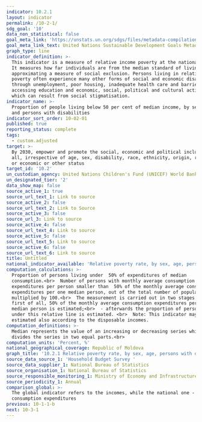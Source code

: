 ```yaml
---
indicator: 10.2.1
layout: indicator
permalink: /10-2-1/
sdg_goal: '10'
data_non_statistical: false
goal_meta_link: 'https://unstats.un.org/sdgs/files/metadata-compilation/Metadata-Goal-10.pdf '
goal_meta_link_text: United Nations Sustainable Development Goals Metadata (PDF 4.0 MB)
graph_type: line
indicator_definition: >-
  This indicator is a measure of relative income poverty at the national level.
  It measures how far individuals are from the median standard of living,
  approximating a measure of social exclusion. Persons living in relative
  poverty often experience many other forms of social and economic disadvantage
  through unemployment, poor housing, inadequate health care and barriers in
  accessing education and economic, social, political and cultural activities,
  which can result from social stigmatisation.
indicator_name: >-
  Proportion of people living below 50 per cent of median income, by sex, age
  and persons with disabilities
indicator_sort_order: 10-02-01
published: true
reporting_status: complete
tags:
  - custom.adjusted
target: >-
  By 2030, empower and promote the social, economic and political inclusion of
  all, irrespective of age, sex, disability, race, ethnicity, origin, religion
  or economic or other status
target_id: '10.2'
un_custodian_agency: United Nations Children's Fund (UNICEF) World Bank (WB)
un_designated_tier: '2'
data_show_map: false
source_active_1: true
source_url_text_1: Link to source
source_active_2: false
source_url_text_2: Link to Source
source_active_3: false
source_url_3: Link to source
source_active_4: false
source_url_text_4: Link to source
source_active_5: false
source_url_text_5: Link to source
source_active_6: false
source_url_text_6: Link to source
title: Untitled
national_indicator_available: 'Relative poverty rate, by sex, age, persons with disability'
computation_calculations: >-
  Proportion of persons living under  50% of expenditures of median
  consumption.<br>  Number of persons with monthly average consumption
  expenditures per person smaller than  50% of the monthly average consumption
  expenditures per one median person, out of the total number of population,
  multiplied by 100.<br>  The measurement is carried out in two stages: <br>  -
  first of all, 50% of the monthly average consumption expenditures per one 
  median person is estimated;<br>  - afterwards the proportion of persons living
  under this relative line is estimated. <br>  Note: This indicator may be
  estimated also according to the disposable incomes.
computation_definitions: >-
  Median represents the value of an increasing or decreasing series which
  divides the series in two equal parts.<br>
computation_units: 'Percent, %'
national_geographical_coverage: Republic of Moldova
graph_title: '10.2.1 Relative poverty rate, by sex, age, persons with disability'
source_data_source_1: 'Household Budget Survey '
source_data_supplier_1: National Bureau of Statistics
source_organisation_1: National Bureau of Statistics
source_responsible_monitoring_1: Ministry of Economy and Infrastructure
source_periodicity_1: Annual
comparison_global: >-
  The global indicator refers to the incomes, while the national one - to
  consumption expenditures 
previous: 10-1-1-b
next: 10-3-1
---
```

